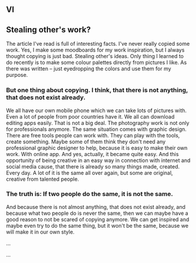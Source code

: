 ## VI

## Stealing other's work?

The article I've read is full of interesting facts. I've never really copied some work. Yes, I make some moodboards for my work inspiration, but I always thought copying is just bad. Stealing other's ideas. Only thing I learned to do recently is to make some colour palettes directly from pictures I like. As there was written – just eyedropping the colors and use them for my purpose. 

### But one thing about copying. I think, that there is not anything, that does not exist already. 

We all have our own mobile phone which we can take lots of pictures with. Even a lot of people from poor countries have it. We all can download editing apps easily. That is not a big deal. The photography work is not only for professionals anymore. The same situation comes with graphic design. There are free tools people can work with. They can play with the tools, create something. Maybe some of them think they don't need any professional graphic designer to help, because it is easy to make their own work. With online app. And yes, actually, it became quite easy. And this opportunity of being creative in an easy way in connection with internet and social media cause, that there is already so many things made, created. Every day. A lot of it is the same all over again, but some are original, creative from talented people.  

### The truth is: If two people do the same, it is not the same.

And because there is not almost anything, that does not exist already, and because what two people do is never the same, then we can maybe have a good reason to not be scared of copying anymore. We can get inspired and maybe even try to do the same thing, but it won't be the same, because we will make it in our own style.

…

…
